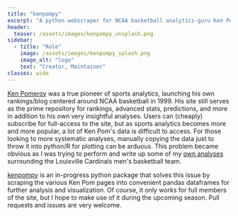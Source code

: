 ```yaml
---
title: "kenpompy"
excerpt: "A python webscraper for NCAA basketball analytics-guru Ken Pomeroy's site."
header:
  teaser: /assets/images/kenpompy_unsplash.png
sidebar:
  - title: "Role"
    image: /assets/images/kenpompy_splash.png
    image_alt: "logo"
    text: "Creator, Maintainer"
classes: wide
---
```


[Ken Pomeroy](https://kenpom.com/) was a true pioneer of sports analytics, launching his own rankings/blog centered around NCAA basketball in 1999. His site still serves as the prime repository for rankings, advanced stats, predictions, and more in addition to his own very insightful analyses. Users can (cheaply) subscribe for full-access to the site, but as sports analytics becomes more and more popular, a lot of Ken Pom's data is difficult to access. For those looking to more systematic analyses, manually copying the data just to throw it into python/R for plotting can be arduous. This problem became obvious as I was trying to perform and write up some of my [own analyses](https://github.com/j-andrews7/Cards-Data-Visualizations) surrounding the Louisville Cardinals men's basketball team.

[kenpompy](https://github.com/j-andrews7/kenpompy) is an in-progress python package that solves this issue by scraping the various Ken Pom pages into convenient pandas dataframes for further analysis and visualization. Of course, it only works for full members of the site, but I hope to make use of it during the upcoming season. Pull requests and issues are very welcome.